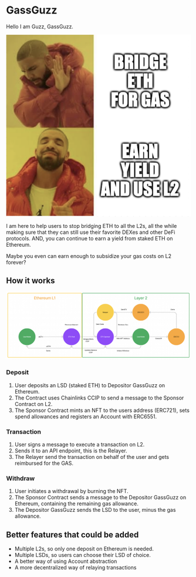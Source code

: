 # GassGuzz

Hello I am Guzz, GassGuzz.

![GassGuzz](./meme.png)

I am here to help users to stop bridging ETH to all the L2s, all the while making sure that they can still use their favorite DEXes and other DeFi protocols. AND, you can continue to earn a yield from staked ETH on Ethereum.

Maybe you even can earn enough to subsidize your gas costs on L2 forever?

## How it works

![Flowchart](./flowchart.png)

### Deposit

1. User deposits an LSD (staked ETH) to Depositor GassGuzz on Ethereum.
2. The Contract uses Chainlinks CCIP to send a message to the Sponsor Contract on L2.
3. The Sponsor Contract mints an NFT to the users address (ERC721), sets spend allowances and registers an Account with ERC6551.

### Transaction

1. User signs a message to execute a transaction on L2.
2. Sends it to an API endpoint, this is the Relayer.
3. The Relayer send the transaction on behalf of the user and gets reimbursed for the GAS.

### Withdraw

1. User initiates a withdrawal by burning the NFT.
2. The Sponsor Contract sends a message to the Depositor GassGuzz on Ethereum, containing the remaining gas allowance.
3. The Depositor GassGuzz sends the LSD to the user, minus the gas allowance.

## Better features that could be added

- Multiple L2s, so only one deposit on Ethereum is needed.
- Multiple LSDs, so users can choose their LSD of choice.
- A better way of using Account abstraction
- A more decentralized way of relaying transactions
